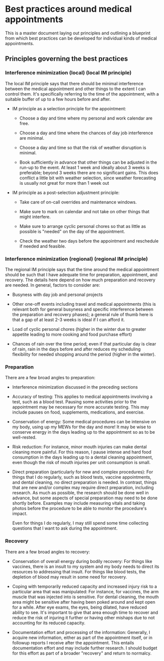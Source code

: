 # Best practices around medical appointments

This is a master document laying out principles and outlining a
blueprint from which best practices can be developed for individual
kinds of medical appointments.

## Principles governing the best practices

### Interference minimization (local) (local IM principle)

The local IM principle says that there should be minimal interference
between the medical appointment and other things to the extent I can
control them. It's specifically referring to the time of the
appointment, with a suitable buffer of up to a few hours before and
after.

* IM principle as a selection principle for the appointment:

  * Choose a day and time where my personal and work calendar are
    free.

  * Choose a day and time where the chances of day job interference
    are minimal.

  * Choose a day and time so that the risk of weather disruption is
    minimal.

  * Book sufficiently in advance that other things can be adjusted in
    the run-up to the event. At least 1 week and ideally about 3 weeks
    is preferable; beyond 3 weeks there are no significant gains. This
    does conflict a little bit with weather selection, since weather
    forecasting is usually not great for more than 1 week out

* IM principle as a post-selection adjustment principle:

  * Take care of on-call overrides and maintenance windows.

  * Make sure to mark on calendar and not take on other things that
    might interfere.

  * Make sure to arrange cyclic personal chores so that as little as
    possible is "needed" on the day of the appointment.

  * Check the weather two days before the appointment and reschedule
    if needed and feasible.

### Interference minimization (regional) (regional IM principle)

The regional IM principle says that the time around the medical
appointment should be such that I have adequate time for preparation,
appointment, and recovery. The details here depend on how much
preparation and recovery are needed. In general, factors to consider
are:

* Busyness with day job and personal projects

* Other one-off events including travel and medical appointments (this
  is relevant both for general busyness and specific interference
  between the preparation and recovery phases); a general rule of
  thumb here is that a gap of at least 2-3 weeks is ideal if I can
  afford it.

* Load of cyclic personal chores (higher in the winter due to greater
  appetite leading to more cooking and food purchase effort)

* Chances of rain over the time period; even if that particular day is
  clear of rain, rain in the days before and after reduces my
  scheduling flexibility for needed shopping around the period
  (higher in the winter).

### Preparation

There are a few broad angles to preparation:

* Interference minimization discussed in the preceding sections

* Accuracy of testing: This applies to medical appointments involving
  a test, such as a blood test. Pausing some activities prior to the
  appointment may be necessary for more accurate testing. This may
  include pauses on food, supplements, medications, and exercise.

* Conservation of energy: Some medical procedures can be intensive on
  my body, using up my MEWs for the day and more! It may be wise to
  conserve energy in the days leading up to the appointment so as to
  be well-rested.

* Risk reduction: For instance, minor mouth injuries can make dental
  cleaning more painful. For this reason, I pause intense and hard
  food consumption in the days leading up to a dental cleaning
  appointment, even though the risk of mouth injuries per unit
  consumption is small.

* Direct preparation (particularly for new and complex procedures):
  For things that I do regularly, such as blood tests, vaccine
  appointments, and dental cleaning, no direct preparation is
  needed. In contrast, things that are new and/or complex may require
  direct preparation, including research. As much as possible, the
  research should be done well in advance, but some aspects of special
  preparation may need to be done shortly before. Examples may include
  measuring vitals and taking photos before the procedure to be able
  to monitor the procedure's impact.

  Even for things I do regularly, I may still spend some time
  collecting questions that I want to ask during the appointment.

### Recovery

There are a few broad angles to recovery:

* Conservation of overall energy during bodily recovery: For things
  like vaccines, there is an insult to my system and my body needs to
  direct its resources to addressing that insult. For things like
  blood tests, the depletion of blood may result in some need for
  recovery.

* Coping with temporarily reduced capacity and increased injury risk
  to a particular area that was manipulated: For instance, for
  vaccines, the arm muscle that was injected into is sensitive. For
  dental cleaning, the mouth area might be sensitive after having been
  poked around and kept open for a while. After eye exams, the eyes,
  being dilated, have reduced ability to see. It's important to give
  that area enough time to recover and reduce the risk of injuring it
  further or having other mishaps due to not accounting for its
  reduced capacity.

* Documentation effort and processing of the information: Generally, I
  acquire new information, either as part of the appointment itself,
  or in followup reports I receive after the appointment. This entails
  documentation effort and may include further research. I should
  budget for this effort as part of a broader "recovery" and return to
  normalcy.
